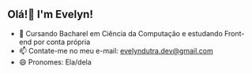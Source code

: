 ## Olá!👋 I'm Evelyn!

- 🌱 Cursando Bacharel em Ciência da Computação e estudando Front-end por conta própria
- 📫 Contate-me no meu e-mail: evelyndutra.dev@gmail.com
- 😄 Pronomes: Ela/dela
